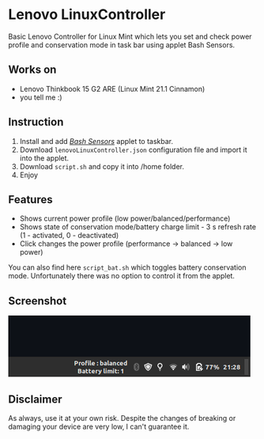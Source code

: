 # Lenovo LinuxController
Basic Lenovo Controller for Linux Mint which lets you set and check power profile and conservation mode in task bar using applet Bash Sensors.

## Works on
 - Lenovo Thinkbook 15 G2 ARE (Linux Mint 21.1 Cinnamon)
 - you tell me :)

## Instruction
 1. Install and add [*Bash Sensors*](https://cinnamon-spices.linuxmint.com/applets/view/231) applet to taskbar.
 2. Download `lenovoLinuxController.json` configuration file and import it into the applet.
 3. Download `script.sh` and copy it into /home folder.
 4. Enjoy

## Features
 - Shows current power profile (low power/balanced/performance)
 - Shows state of conservation mode/battery charge limit - 3 s refresh rate (1 - activated, 0 - deactivated)
 - Click changes the power profile (performance -> balanced -> low power)

You can also find here `script_bat.sh` which toggles battery conservation mode. Unfortunately there was no option to control it from the applet.

## Screenshot
![Screenshot of applet](img/preview.png)
  
## Disclaimer
As always, use it at your own risk. Despite the changes of breaking or damaging your device are very low, I can't guarantee it. 
